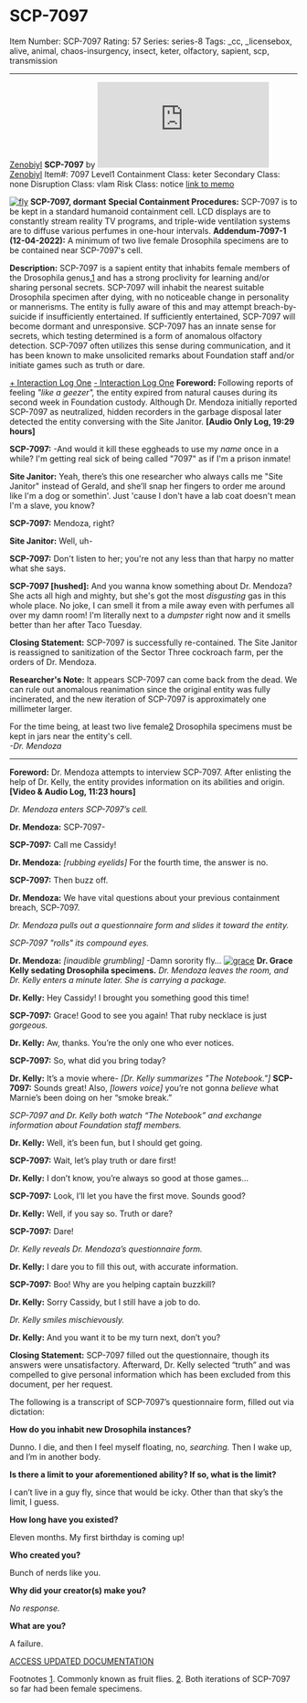 # SCP-7097
Item Number: SCP-7097
Rating: 57
Series: series-8
Tags: _cc, _licensebox, alive, animal, chaos-insurgency, insect, keter, olfactory, sapient, scp, transmission

---

[Zenobiyl](javascript:;)
**SCP-7097** by [![Zenobiyl](https://www.wikidot.com/avatar.php?userid=5222389&amp;size=small&amp;timestamp=1751246156)](http://www.wikidot.com/user:info/zenobiyl)[Zenobiyl](http://www.wikidot.com/user:info/zenobiyl)
Item#: 7097
Level1
Containment Class:
keter
Secondary Class:
none
Disruption Class:
vlam
Risk Class:
notice
[link to memo](/classification-committee-memo)  

  

[![fly](https://scp-wiki.wdfiles.com/local--resized-images/fragment:scp-7097-0/fly/medium.jpg)](https://scp-wiki.wdfiles.com/local--files/fragment:scp-7097-0/fly)
**SCP-7097, dormant**
**Special Containment Procedures:** SCP-7097 is to be kept in a standard humanoid containment cell. LCD displays are to constantly stream reality TV programs, and triple-wide ventilation systems are to diffuse various perfumes in one-hour intervals.
**Addendum-7097-1 (12-04-2022):** A minimum of two live female Drosophila specimens are to be contained near SCP-7097's cell.  
  
**Description:** SCP-7097 is a sapient entity that inhabits female members of the Drosophila genus,[1](javascript:;) and has a strong proclivity for learning and/or sharing personal secrets.
SCP-7097 will inhabit the nearest suitable Drosophila specimen after dying, with no noticeable change in personality or mannerisms. The entity is fully aware of this and may attempt breach-by-suicide if insufficiently entertained. If sufficiently entertained, SCP-7097 will become dormant and unresponsive.
SCP-7097 has an innate sense for secrets, which testing determined is a form of anomalous olfactory detection. SCP-7097 often utilizes this sense during communication, and it has been known to make unsolicited remarks about Foundation staff and/or initiate games such as truth or dare.  
  

[\+ Interaction Log One](javascript:;)
[\- Interaction Log One](javascript:;)
**Foreword:** Following reports of feeling _"like a geezer",_ the entity expired from natural causes during its second week in Foundation custody. Although Dr. Mendoza initially reported SCP-7097 as neutralized, hidden recorders in the garbage disposal later detected the entity conversing with the Site Janitor.
**[Audio Only Log, 19:29 hours]**
  
**SCP-7097:** -And would it kill these eggheads to use my _name_ once in a while? I'm getting real sick of being called "7097" as if I'm a prison inmate!  
  
**Site Janitor:** Yeah, there’s this one researcher who always calls me "Site Janitor" instead of Gerald, and she’ll snap her fingers to order me around like I'm a dog or somethin'. Just 'cause I don't have a lab coat doesn't mean I'm a slave, you know?  
  
**SCP-7097:** Mendoza, right?  
  
**Site Janitor:** Well, uh-  
  
**SCP-7097:** Don't listen to her; you're not any less than that harpy no matter what she says.  
  
**SCP-7097 [hushed]:** And you wanna know something about Dr. Mendoza? She acts all high and mighty, but she's got the most _disgusting_ gas in this whole place. No joke, I can smell it from a mile away even with perfumes all over my damn room! I'm literally next to a _dumpster_ right now and it smells better than her after Taco Tuesday.  
  

  
  
**Closing Statement:** SCP-7097 is successfully re-contained. The Site Janitor is reassigned to sanitization of the Sector Three cockroach farm, per the orders of Dr. Mendoza.  
  
**Researcher's Note:** It appears SCP-7097 can come back from the dead. We can rule out anomalous reanimation since the original entity was fully incinerated, and the new iteration of SCP-7097 is approximately one millimeter larger.  
  
For the time being, at least two live female[2](javascript:;) Drosophila specimens must be kept in jars near the entity's cell.  
_-Dr. Mendoza_  
  
  

* * *
  
**Foreword:** Dr. Mendoza attempts to interview SCP-7097. After enlisting the help of Dr. Kelly, the entity provides information on its abilities and origin.
**[Video & Audio Log, 11:23 hours]**
  
_Dr. Mendoza enters SCP-7097’s cell._  
  
**Dr. Mendoza:** SCP-7097-  
  
**SCP-7097:** Call me Cassidy!  
  
**Dr. Mendoza:** _[rubbing eyelids]_ For the fourth time, the answer is no.  
  
**SCP-7097:** Then buzz off.  
  
**Dr. Mendoza:** We have vital questions about your previous containment breach, SCP-7097.  
  
_Dr. Mendoza pulls out a questionnaire form and slides it toward the entity._  
  
_SCP-7097 "rolls" its compound eyes._  
  
**Dr. Mendoza:** _[inaudible grumbling]_ -Damn sorority fly…
[![grace](https://scp-wiki.wdfiles.com/local--resized-images/fragment:scp-7097-0/grace/medium.jpg)](https://scp-wiki.wdfiles.com/local--files/fragment:scp-7097-0/grace)
**Dr. Grace Kelly sedating Drosophila specimens.**
_Dr. Mendoza leaves the room, and Dr. Kelly enters a minute later. She is carrying a package._  
  
**Dr. Kelly:** Hey Cassidy! I brought you something good this time!  
  
**SCP-7097:** Grace! Good to see you again! That ruby necklace is just _gorgeous._  
  
**Dr. Kelly:** Aw, thanks. You’re the only one who ever notices.  
  
**SCP-7097:** So, what did you bring today?  
  
**Dr. Kelly:** It’s a movie where- _[Dr. Kelly summarizes "The Notebook."]_
**SCP-7097:** Sounds great! Also, _[lowers voice]_ you’re not gonna _believe_ what Marnie’s been doing on her “smoke break.”  
  
_SCP-7097 and Dr. Kelly both watch “The Notebook” and exchange information about Foundation staff members._  
  
**Dr. Kelly:** Well, it’s been fun, but I should get going.  
  
**SCP-7097:** Wait, let’s play truth or dare first!  
  
**Dr. Kelly:** I don’t know, you’re always so good at those games…  
  
**SCP-7097:** Look, I’ll let you have the first move. Sounds good?  
  
**Dr. Kelly:** Well, if you say so. Truth or dare?  
  
**SCP-7097:** Dare!  
  
_Dr. Kelly reveals Dr. Mendoza’s questionnaire form._  
  
**Dr. Kelly:** I dare you to fill this out, with accurate information.  
  
**SCP-7097:** Boo! Why are you helping captain buzzkill?  
  
**Dr. Kelly:** Sorry Cassidy, but I still have a job to do.  
  
_Dr. Kelly smiles mischievously._  
  
**Dr. Kelly:** And you want it to be my turn next, don’t you?  
  

  
  
**Closing Statement:** SCP-7097 filled out the questionnaire, though its answers were unsatisfactory. Afterward, Dr. Kelly selected “truth” and was compelled to give personal information which has been excluded from this document, per her request.  
  
The following is a transcript of SCP-7097’s questionnaire form, filled out via dictation:  
  

  
**How do you inhabit new Drosophila instances?**  
  
Dunno. I die, and then I feel myself floating, no, _searching._ Then I wake up, and I’m in another body.  
  
**Is there a limit to your aforementioned ability? If so, what is the limit?**  
  
I can’t live in a guy fly, since that would be icky. Other than that sky’s the limit, I guess.  
  
**How long have you existed?**  
  
Eleven months. My first birthday is coming up!  
  
**Who created you?**  
  
Bunch of nerds like you.  
  
**Why did your creator(s) make you?**  
  
_No response._  
  
**What are you?**  
  
A failure.  
  

  
  

  
  

[ACCESS UPDATED DOCUMENTATION](https://scp-wiki.wikidot.com/scp-7097/offset/1)
  
  

Footnotes
[1](javascript:;). Commonly known as fruit flies.
[2](javascript:;). Both iterations of SCP-7097 so far had been female specimens.
  